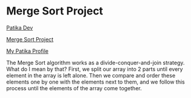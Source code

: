 # Merge Sort Project
<a href="https://www.patika.dev " target="_blank">Patika Dev</a>

<a href="https://app.patika.dev/courses/veri-yapilari-ve-algoritmalar/merge-sort-proje" target="_blank">Merge Sort Project</a>

<a href="https://app.patika.dev/pasha" target="_blank">My Patika Profile</a>

The Merge Sort algorithm works as a divide-conquer-and-join strategy. What do I mean by that? First, we split our array into 2 parts 
until every element in the array is left alone. Then we compare and order these elements one by one with the elements next to them,
and we follow this process until the elements of the array come together. <br>
